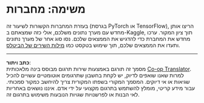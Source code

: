 <!--
CO_OP_TRANSLATOR_METADATA:
{
  "original_hash": "bc690ecf68b38d311cc9e12f3144a28c",
  "translation_date": "2025-08-28T20:08:32+00:00",
  "source_file": "lessons/5-NLP/14-Embeddings/assignment.md",
  "language_code": "he"
}
-->
# משימה: מחברות

בעזרת המחברות הקשורות לשיעור זה (בגרסת PyTorch או TensorFlow), הריצו אותן מחדש עם מערך נתונים משלכם, אולי כזה שמצאתם ב-Kaggle, תוך ציון המקור. ערכו מחדש את המחברת כדי להדגיש את הממצאים שלכם. נסו סוג אחר של מערך נתונים ותעדו את הממצאים שלכם, תוך שימוש בטקסט כמו [מילות השירים של הביטלס](https://www.kaggle.com/datasets/jenlooper/beatles-lyrics).

---

**כתב ויתור**:  
מסמך זה תורגם באמצעות שירות תרגום מבוסס בינה מלאכותית [Co-op Translator](https://github.com/Azure/co-op-translator). למרות שאנו שואפים לדיוק, יש לקחת בחשבון שתרגומים אוטומטיים עשויים להכיל שגיאות או אי דיוקים. המסמך המקורי בשפתו המקורית צריך להיחשב כמקור סמכותי. עבור מידע קריטי, מומלץ להשתמש בתרגום מקצועי על ידי אדם. איננו נושאים באחריות לאי הבנות או לפרשנויות שגויות הנובעות משימוש בתרגום זה.